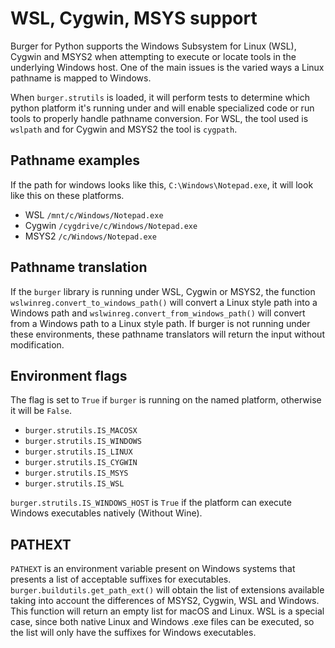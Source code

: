 WSL, Cygwin, MSYS support
=========================

Burger for Python supports the Windows Subsystem for Linux (WSL), Cygwin and MSYS2 when attempting to execute or locate tools in the underlying Windows host. One of the main issues is the varied ways a Linux pathname is mapped to Windows.

When `burger.strutils` is loaded, it will perform tests to determine which python platform it's running under and will enable specialized code or run tools to properly handle pathname conversion. For WSL, the tool used is `wslpath` and for Cygwin and MSYS2 the tool is `cygpath`.

Pathname examples
-----------------

If the path for windows looks like this, `C:\Windows\Notepad.exe`, it will look like this on these platforms.

- WSL `/mnt/c/Windows/Notepad.exe`
- Cygwin `/cygdrive/c/Windows/Notepad.exe`
- MSYS2 `/c/Windows/Notepad.exe`

Pathname translation
--------------------

If the `burger` library is running under WSL, Cygwin or MSYS2, the function `wslwinreg.convert_to_windows_path()` will convert a Linux style path into a Windows path and `wslwinreg.convert_from_windows_path()` will convert from a Windows path to a Linux style path. If burger is not running under these environments, these pathname translators will return the input without modification.

Environment flags
-----------------

The flag is set to `True` if `burger` is running on the named platform, otherwise it will be `False`.

- `burger.strutils.IS_MACOSX`
- `burger.strutils.IS_WINDOWS`
- `burger.strutils.IS_LINUX`
- `burger.strutils.IS_CYGWIN`
- `burger.strutils.IS_MSYS`
- `burger.strutils.IS_WSL`

`burger.strutils.IS_WINDOWS_HOST` is `True` if the platform can execute Windows executables natively (Without Wine).

PATHEXT
-------

`PATHEXT` is an environment variable present on Windows systems that presents a list of acceptable suffixes for executables. `burger.buildutils.get_path_ext()` will obtain the list of extensions available taking into account the differences of MSYS2, Cygwin, WSL and Windows. This function will return an empty list for macOS and Linux. WSL is a special case, since both native Linux and Windows .exe files can be executed, so the list will only have the suffixes for Windows executables.
